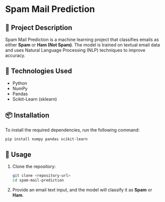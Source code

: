 # Spam Mail Prediction

## 📌 Project Description
Spam Mail Prediction is a machine learning project that classifies emails as either **Spam** or **Ham (Not Spam)**. The model is trained on textual email data and uses Natural Language Processing (NLP) techniques to improve accuracy.

## 🔧 Technologies Used
- Python
- NumPy
- Pandas
- Scikit-Learn (sklearn)

## 📦 Installation
To install the required dependencies, run the following command:
```bash
pip install numpy pandas scikit-learn
```

## 🚀 Usage
1. Clone the repository:
   ```bash
   git clone <repository-url>
   cd spam-mail-prediction
2. Provide an email text input, and the model will classify it as **Spam** or **Ham**.





